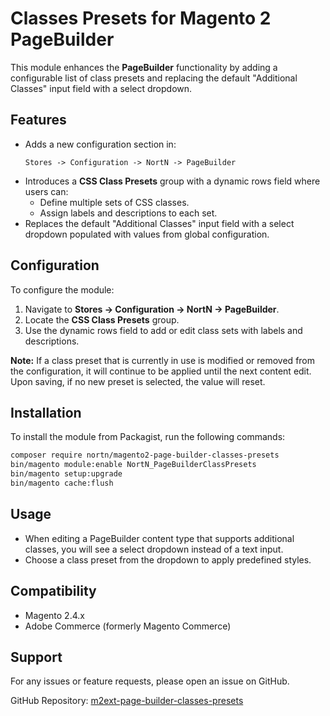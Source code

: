 # Classes Presets for Magento 2 PageBuilder

This module enhances the **PageBuilder** functionality by adding a configurable list of class presets and replacing the default "Additional Classes" input field with a select dropdown.

## Features
- Adds a new configuration section in:
  ```
  Stores -> Configuration -> NortN -> PageBuilder
  ```
- Introduces a **CSS Class Presets** group with a dynamic rows field where users can:
  - Define multiple sets of CSS classes.
  - Assign labels and descriptions to each set.
- Replaces the default "Additional Classes" input field with a select dropdown populated with values from global configuration.

## Configuration
To configure the module:
1. Navigate to **Stores -> Configuration -> NortN -> PageBuilder**.
2. Locate the **CSS Class Presets** group.
3. Use the dynamic rows field to add or edit class sets with labels and descriptions.

**Note:** If a class preset that is currently in use is modified or removed from the configuration, it will continue to be applied until the next content edit. Upon saving, if no new preset is selected, the value will reset.

## Installation
To install the module from Packagist, run the following commands:
```sh
composer require nortn/magento2-page-builder-classes-presets
bin/magento module:enable NortN_PageBuilderClassPresets
bin/magento setup:upgrade
bin/magento cache:flush
```

## Usage
- When editing a PageBuilder content type that supports additional classes, you will see a select dropdown instead of a text input.
- Choose a class preset from the dropdown to apply predefined styles.

## Compatibility
- Magento 2.4.x
- Adobe Commerce (formerly Magento Commerce)

## Support
For any issues or feature requests, please open an issue on GitHub.

GitHub Repository: [m2ext-page-builder-classes-presets](https://github.com/norton-nimnul/m2ext-page-builder-classes-presets)

